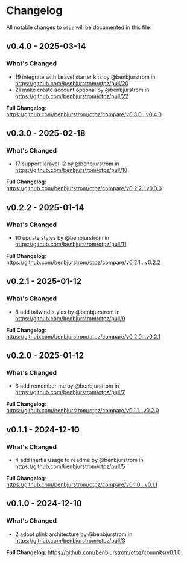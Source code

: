 # Changelog

All notable changes to `otpz` will be documented in this file.

## v0.4.0 - 2025-03-14

### What's Changed

* 19 integrate with laravel starter kits by @benbjurstrom in https://github.com/benbjurstrom/otpz/pull/20
* 21 make create account optional by @benbjurstrom in https://github.com/benbjurstrom/otpz/pull/22

**Full Changelog**: https://github.com/benbjurstrom/otpz/compare/v0.3.0...v0.4.0

## v0.3.0 - 2025-02-18

### What's Changed

* 17 support laravel 12 by @benbjurstrom in https://github.com/benbjurstrom/otpz/pull/18

**Full Changelog**: https://github.com/benbjurstrom/otpz/compare/v0.2.2...v0.3.0

## v0.2.2 - 2025-01-14

### What's Changed

* 10 update styles by @benbjurstrom in https://github.com/benbjurstrom/otpz/pull/11

**Full Changelog**: https://github.com/benbjurstrom/otpz/compare/v0.2.1...v0.2.2

## v0.2.1 - 2025-01-12

### What's Changed

* 8 add tailwind styles by @benbjurstrom in https://github.com/benbjurstrom/otpz/pull/9

**Full Changelog**: https://github.com/benbjurstrom/otpz/compare/v0.2.0...v0.2.1

## v0.2.0 - 2025-01-12

### What's Changed

* 6 add remember me by @benbjurstrom in https://github.com/benbjurstrom/otpz/pull/7

**Full Changelog**: https://github.com/benbjurstrom/otpz/compare/v0.1.1...v0.2.0

## v0.1.1 - 2024-12-10

### What's Changed

* 4 add inertia usage to readme by @benbjurstrom in https://github.com/benbjurstrom/otpz/pull/5

**Full Changelog**: https://github.com/benbjurstrom/otpz/compare/v0.1.0...v0.1.1

## v0.1.0 - 2024-12-10

### What's Changed

* 2 adopt plink architecture by @benbjurstrom in https://github.com/benbjurstrom/otpz/pull/3

**Full Changelog**: https://github.com/benbjurstrom/otpz/commits/v0.1.0
